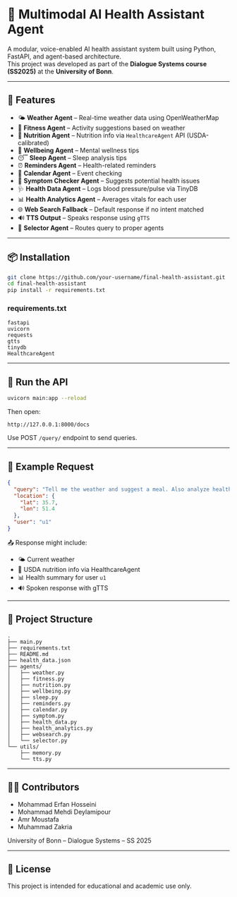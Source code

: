 # 🧠 Multimodal AI Health Assistant Agent

A modular, voice-enabled AI health assistant system built using Python, FastAPI, and agent-based architecture.  
This project was developed as part of the **Dialogue Systems course (SS2025)** at the **University of Bonn**.

---

## 🚀 Features

- 🌤️ **Weather Agent** – Real-time weather data using OpenWeatherMap  
- 🏃 **Fitness Agent** – Activity suggestions based on weather  
- 🥗 **Nutrition Agent** – Nutrition info via `HealthcareAgent` API (USDA-calibrated)  
- 🧘 **Wellbeing Agent** – Mental wellness tips  
- 😴 **Sleep Agent** – Sleep analysis tips  
- ⏰ **Reminders Agent** – Health-related reminders  
- 📅 **Calendar Agent** – Event checking  
- 🤒 **Symptom Checker Agent** – Suggests potential health issues  
- 🩺 **Health Data Agent** – Logs blood pressure/pulse via TinyDB  
- 📊 **Health Analytics Agent** – Averages vitals for each user  
- 🌐 **Web Search Fallback** – Default response if no intent matched  
- 🔊 **TTS Output** – Speaks response using `gTTS`  
- 🧠 **Selector Agent** – Routes query to proper agents

---

## 📦 Installation

```bash
git clone https://github.com/your-username/final-health-assistant.git
cd final-health-assistant
pip install -r requirements.txt
```

### requirements.txt

```
fastapi
uvicorn
requests
gtts
tinydb
HealthcareAgent
```

---

## 🚀 Run the API

```bash
uvicorn main:app --reload
```

Then open:

```
http://127.0.0.1:8000/docs
```

Use POST `/query/` endpoint to send queries.

---

## 🧪 Example Request

```json
{
  "query": "Tell me the weather and suggest a meal. Also analyze health report.",
  "location": {
    "lat": 35.7,
    "lon": 51.4
  },
  "user": "u1"
}
```

📤 Response might include:
- 🌤️ Current weather
- 🥗 USDA nutrition info via HealthcareAgent
- 📊 Health summary for user `u1`
- 🔊 Spoken response with gTTS

---

## 📁 Project Structure

```
.
├── main.py
├── requirements.txt
├── README.md
├── health_data.json
├── agents/
│   ├── weather.py
│   ├── fitness.py
│   ├── nutrition.py
│   ├── wellbeing.py
│   ├── sleep.py
│   ├── reminders.py
│   ├── calendar.py
│   ├── symptom.py
│   ├── health_data.py
│   ├── health_analytics.py
│   ├── websearch.py
│   └── selector.py
└── utils/
    ├── memory.py
    └── tts.py
```

---

## 👨‍💻 Contributors

- Mohammad Erfan Hosseini  
- Mohammad Mehdi Deylamipour  
- Amr Moustafa  
- Muhammad Zakria  

University of Bonn – Dialogue Systems – SS 2025

---

## 📝 License

This project is intended for educational and academic use only.
